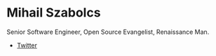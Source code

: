 Mihail Szabolcs
===============
Senior Software Engineer, Open Source Evangelist, Renaissance Man.

- [Twitter][1]

[1]: https://twitter.com/c0d3rguy
